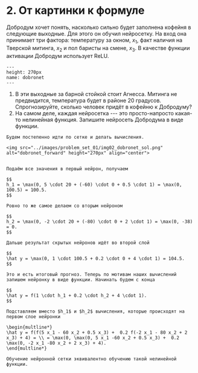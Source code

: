 # 2. От картинки к формуле

Добродум хочет понять, насколько сильно будет заполнена кофейня в следующие выходные. Для этого он обучил нейросетку. На вход она принимает три фактора: температуру за окном, $x_1$, факт наличия на Тверской митинга, $x_2$ и пол баристы на смене, $x_3$.  В качестве функции активации Добродум использует ReLU. 

```{figure} ../images/problem_set_01/img02_dobronet.png
---
height: 270px
name: dobronet
---
```

1. В эти выходные за барной стойкой стоит Агнесса. Митинга не предвидится, температура будет в районе $20$ градусов. Спрогнозируйте, сколько человек придёт в кофейню к Добродуму? 
2. На самом деле, каждая нейросетка --- это просто-напросто какая-то нелинейная функция. Запишите нейросеть Добродума в виде функции.


```{dropdown} Решение
Будем постепенно идти по сетке и делать вычисления.

<img src="../images/problem_set_01/img02_dobronet_sol.png" alt="dobronet_forward" height="270px" align="center">


Подаём все значения в первый нейрон, получаем

$$
h_1 = \max(0, 5 \cdot 20 + (-60) \cdot 0 + 0.5 \cdot 1) = \max(0, 100.5) = 100.5.
$$

Ровно то же самое делаем со вторым нейроном

$$
h_2 = \max(0, -2 \cdot 20 + (-80) \cdot 0 + 2 \cdot 1) = \max(0, -38) = 0.
$$

Дальше результат скрытых нейронов идёт во второй слой

$$
\hat y = \max(0, 1 \cdot 100.5 + 0.2 \cdot 0 + 4 \cdot 1) = 104.5.
$$

Это и есть итоговый прогноз. Теперь по мотивам наших вычислений запишем нейронку в виде функции. Начинать будем с конца

$$
\hat y = f(1 \cdot h_1 + 0.2 \cdot h_2 + 4 \cdot 1).
$$

Подставляем вместо $h_1$ и $h_2$ вычисления, которые происходят на первом слое нейронки

\begin{multline*}
\hat y = f(f(5 x_1 - 60 x_2 + 0.5 x_3) +  0.2 f(-2 x_1 - 80 x_2 + 2 x_3) + 4) = \\ = \max(0, \max(0, 5 x_1 -60 x_2 + 0.5 x_3) +  0.2 \max(0, -2 x_1 -80 x_2 + 2 x_3) + 4).
\end{multline*}

Обучение нейронной сетки эквивалентно обучению такой нелинейной функции.


```
